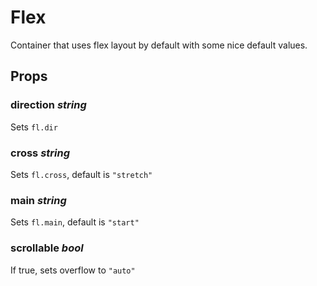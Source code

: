 # Flex
Container that uses flex layout by default with some nice default values.

## Props

### direction _string_
Sets `fl.dir`

### cross _string_
Sets `fl.cross`, default is `"stretch"`

### main _string_
Sets `fl.main`, default is `"start"`

### scrollable _bool_
If true, sets overflow to `"auto"`
